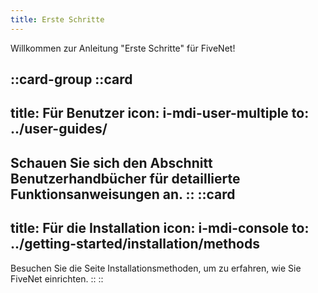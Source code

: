 ```yaml
---
title: Erste Schritte
---
```


Willkommen zur Anleitung "Erste Schritte" für FiveNet!

::card-group
  ::card
  ---
  title: Für Benutzer
  icon: i-mdi-user-multiple
  to: ../user-guides/
  ---
  Schauen Sie sich den Abschnitt Benutzerhandbücher für detaillierte Funktionsanweisungen an.
  ::
  ::card
  ---
  title: Für die Installation
  icon: i-mdi-console
  to: ../getting-started/installation/methods
  ---
  Besuchen Sie die Seite Installationsmethoden, um zu erfahren, wie Sie FiveNet einrichten.
  ::
::
